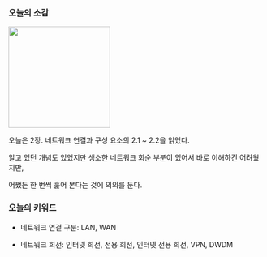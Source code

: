 ### 오늘의 소감

<image src="2024-02-05_회고_0.jpeg" style="width: 200px;"> <br>

오늘은 2장. 네트워크 연결과 구성 요소의 2.1 ~ 2.2을 읽었다.

알고 있던 개념도 있었지만 생소한 네트워크 회순 부분이 있어서 바로 이해하긴 어려웠지만,

어쨌든 한 번씩 훑어 본다는 것에 의의를 둔다.

### 오늘의 키워드

- 네트워크 연결 구분: LAN, WAN

- 네트워크 회선: 인터넷 회선, 전용 회선, 인터넷 전용 회선, VPN, DWDM
